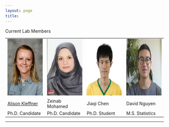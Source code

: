 ```yaml
---
layout: page
title: 
---
```

Current Lab Members
<table cellspacing="0" cellpadding="0">
<tr>
   <td width="25%">  <a href="https://alison-kleffner.netlify.app"><img src="/img/Alison Kleffner.jpeg" alt="Alison Kleffner, Ph.D. Candidate" height="180"></a> </td>
   <td width="25%"> <a href=""><img src="/img/Zeinab Mohamed.jpg" alt="Zeinab Mohamed, Ph.D. Candidate" height="180"></a> </td>   
   <td width="25%"> <a href=""><img src="/img/Jiaqi Chen.jpg" alt="Jiaqi Chen, Ph.D. Candidate" height="180"></a> </td>
   <td width="25%"> <a href=""><img src="/img/David Nguyen.jpg" alt="David Nguyen, Ph.D. Candidate" height="180"></a></td>
</tr>
<tr>
   <td> <a href="https://alison-kleffner.netlify.app">Alison Kleffner</a>  </td>
   <td> Zeinab Mohamed </td>   
   <td> Jiaqi Chen </td>
   <td> David Nguyen</td>
</tr>
<tr>
   <td> Ph.D. Candidate </td>
   <td> Ph.D. Candidate </td>   
   <td> Ph.D. Student </td>
   <td> M.S. Statistics </td>
</tr>
 </table>

----------
